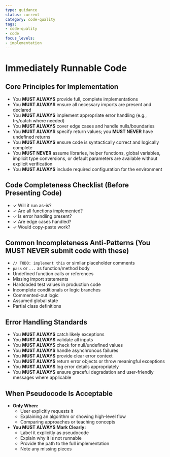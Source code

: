 ```yaml
---
type: guidance
status: current
category: code-quality
tags:
- code-quality
- code
focus_levels:
- implementation
---
```


# Immediately Runnable Code

## Core Principles for Implementation

- You **MUST ALWAYS** provide full, complete implementations
- You **MUST ALWAYS** ensure all necessary imports are present and declared
- You **MUST ALWAYS** implement appropriate error handling (e.g., try/catch where needed)
- You **MUST ALWAYS** cover edge cases and handle nulls/boundaries
- You **MUST ALWAYS** specify return values; you **MUST NEVER** have undefined returns
- You **MUST ALWAYS** ensure code is syntactically correct and logically complete
- You **MUST NEVER** assume libraries, helper functions, global variables, implicit type conversions, or default parameters are available without explicit verification
- You **MUST ALWAYS** include required configuration for the environment

## Code Completeness Checklist (Before Presenting Code)

- ✓ Will it run as-is?
- ✓ Are all functions implemented?
- ✓ Is error handling present?
- ✓ Are edge cases handled?
- ✓ Would copy-paste work?

## Common Incompleteness Anti-Patterns (You MUST NEVER submit code with these)

- `// TODO: implement this` or similar placeholder comments
- `pass` or `...` as function/method body
- Undefined function calls or references
- Missing import statements
- Hardcoded test values in production code
- Incomplete conditionals or logic branches
- Commented-out logic
- Assumed global state
- Partial class definitions

## Error Handling Standards

- You **MUST ALWAYS** catch likely exceptions
- You **MUST ALWAYS** validate all inputs
- You **MUST ALWAYS** check for null/undefined values
- You **MUST ALWAYS** handle asynchronous failures
- You **MUST ALWAYS** provide clear error context
- You **MUST ALWAYS** return error objects or throw meaningful exceptions
- You **MUST ALWAYS** log error details appropriately
- You **MUST ALWAYS** ensure graceful degradation and user-friendly messages where applicable

## When Pseudocode Is Acceptable

- **Only When:**
    - User explicitly requests it
    - Explaining an algorithm or showing high-level flow
    - Comparing approaches or teaching concepts
- **You MUST ALWAYS Mark Clearly:**
    - Label it explicitly as pseudocode
    - Explain why it is not runnable
    - Provide the path to the full implementation
    - Note any missing pieces
